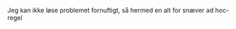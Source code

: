 




















































































































































































































































































































































































































































































































Jeg kan ikke løse problemet fornuftigt, så hermed en alt for snæver ad hoc-regel


























































































































































































































































































































































































































































































































































































































































































































































































































































































































































































































































































































































































































































































































































































































































































































































































































































































































































































































































































































































































































































































































































































































































































































































































































































































































































































































































































































































































































































































































































































































































































































































































































































































































































































































































































































































































































































































































































































































































































































































































































































































































































































































































































































































































































































































































































































































































































































































































































































































































































































































































































































































































































































































































































































































































































































































































































































































































































































































































































































































































































































































































































































































































































































































































































































































































































































































































































































































































































































































































































































































































































































































































































































































































































































































































































































































































































































































































































































































































































































































































































































































































































































































































































